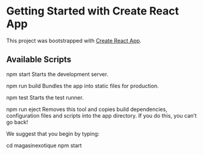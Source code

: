 # Getting Started with Create React App

This project was bootstrapped with [Create React App](https://github.com/facebook/create-react-app).

## Available Scripts

npm start
    Starts the development server.

  npm run build
    Bundles the app into static files for production.

  npm test
    Starts the test runner.

  npm run eject
    Removes this tool and copies build dependencies, configuration files
    and scripts into the app directory. If you do this, you can’t go back!

We suggest that you begin by typing:

  cd magasinexotique
  npm start